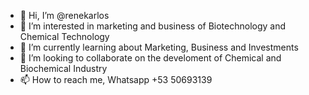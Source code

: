 - 👋 Hi, I’m @renekarlos
- 👀 I’m interested in marketing and business of Biotechnology and Chemical Technology
- 🌱 I’m currently learning about Marketing, Business and Investments
- 💞️ I’m looking to collaborate on the develoment of Chemical and Biochemical Industry
- 📫 How to reach me, Whatsapp +53 50693139

<!---
renekarlos/renekarlos is a ✨ special ✨ repository because its `README.md` (this file) appears on your GitHub profile.
You can click the Preview link to take a look at your changes.
--->
